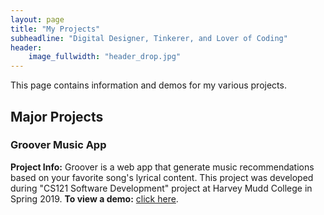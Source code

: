 ```yaml
---
layout: page
title: "My Projects"
subheadline: "Digital Designer, Tinkerer, and Lover of Coding"
header:
    image_fullwidth: "header_drop.jpg"
---
```

This page contains information and demos for my various projects.

## Major Projects
### Groover Music App
**Project Info:** Groover is a web app that generate music recommendations based on your favorite song's lyrical content. This project was developed during "CS121 Software Development" project at Harvey Mudd College in Spring 2019.
**To view a demo:** [click here](http://www.groovermusic.net/).

